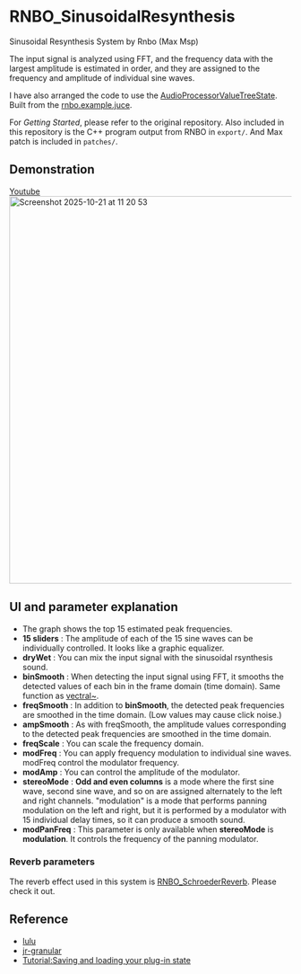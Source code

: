 # RNBO_SinusoidalResynthesis
Sinusoidal Resynthesis System by Rnbo (Max Msp)

The input signal is analyzed using FFT, and the frequency data with the largest amplitude is estimated in order, and they are assigned to the frequency and amplitude of individual sine waves.


I have also arranged the code to use the [AudioProcessorValueTreeState](https://docs.juce.com/master/classAudioProcessorValueTreeState.html).
Built from the [rnbo.example.juce](https://github.com/Cycling74/rnbo.example.juce).  

For *Getting Started*, please refer to the original repository. Also included in this repository is the C++ program output from RNBO in `export/`. And Max patch is included in `patches/`.

## Demonstration
[Youtube<img width="1206" height="690" alt="Screenshot 2025-10-21 at 11 20 53" src="https://github.com/user-attachments/assets/5c61d85f-191c-4717-b473-e1d191705f2e" />](https://youtu.be/dINIlqqssl8)

## UI and parameter explanation
- The graph shows the top 15 estimated peak frequencies.
- **15 sliders** : The amplitude of each of the 15 sine waves can be individually controlled. It looks like a graphic equalizer.
- **dryWet** : You can mix the input signal with the sinusoidal rsynthesis sound.
- **binSmooth** : When detecting the input signal using FFT, it smooths the detected values ​​of each bin in the frame domain (time domain). Same function as [vectral~](https://docs.cycling74.com/legacy/max5/refpages/msp-ref/vectral~.html).
- **freqSmooth** : In addition to **binSmooth**, the detected peak frequencies are smoothed in the time domain. (Low values ​​may cause click noise.)
- **ampSmooth** : As with freqSmooth, the amplitude values ​​corresponding to the detected peak frequencies are smoothed in the time domain.
- **freqScale** : You can scale the frequency domain.
- **modFreq** : You can apply frequency modulation to individual sine waves. modFreq control the modulator frequency.
- **modAmp** : You can control the amplitude of the modulator.
- **stereoMode** : **Odd and even columns** is a mode where the first sine wave, second sine wave, and so on are assigned alternately to the left and right channels. "modulation" is a mode that performs panning modulation on the left and right, but it is performed by a modulator with 15 individual delay times, so it can produce a smooth sound.
- **modPanFreq** : This parameter is only available when **stereoMode** is **modulation**. It controls the frequency of the panning modulator.

### Reverb parameters
The reverb effect used in this system is [RNBO_SchroederReverb](https://github.com/yuki-sato-0402/RNBO_SchroederReverb). Please check it out.

## Reference
- [lulu](https://github.com/xinisnot/lulu)
- [jr-granular](https://github.com/szkkng/jr-granular)  
- [Tutorial:Saving and loading your plug-in state](https://juce.com/tutorials/tutorial_audio_processor_value_tree_state/)

